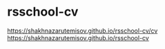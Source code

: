 # rsschool-cv
https://shakhnazarutemisov.github.io/rsschool-cv/cv
https://shakhnazarutemisov.github.io/rsschool-cv
